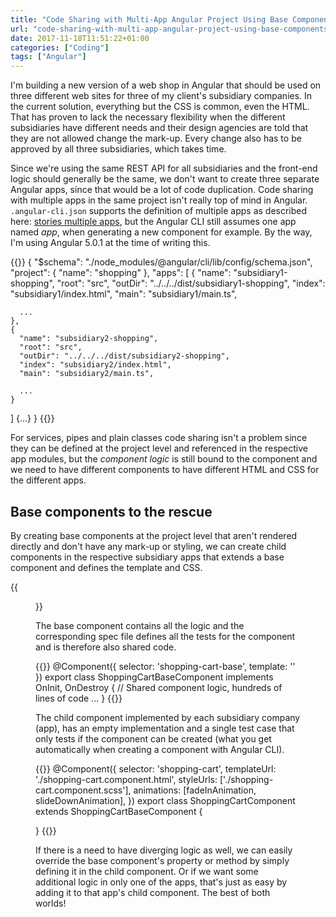 ```yaml
---
title: "Code Sharing with Multi-App Angular Project Using Base Components"
url: "code-sharing-with-multi-app-angular-project-using-base-components"
date: 2017-11-18T11:51:22+01:00
categories: ["Coding"]
tags: ["Angular"]
---
```


I'm building a new version of a web shop in Angular that should be used on three different web sites for three of my client's subsidiary companies. In the current solution, everything but the CSS is common, even the HTML. That has proven to lack the necessary flexibility when the different subsidiaries have different needs and their design agencies are told that they are not allowed change the mark-up. Every change also has to be approved by all three subsidiaries, which takes time.

Since we're using the same REST API for all subsidiaries and the front-end logic should generally be the same, we don't want to create three separate Angular apps, since that would be a lot of code duplication. Code sharing with multiple apps in the same project isn't really top of mind in Angular.  `.angular-cli.json` supports the definition of multiple apps as described here: [stories multiple apps][1], but the Angular CLI still assumes one app named _app_, when generating a new component for example. By the way, I'm using Angular 5.0.1 at the time of writing this.

{{<highlight json>}}
{
  "$schema": "./node_modules/@angular/cli/lib/config/schema.json",
  "project": {
    "name": "shopping"
  },
  "apps": [
    {
      "name": "subsidiary1-shopping",
      "root": "src",
      "outDir": "../../../dist/subsidiary1-shopping",
      "index": "subsidiary1/index.html",
      "main": "subsidiary1/main.ts",
      
      ...
    },
    {
      "name": "subsidiary2-shopping",
      "root": "src",
      "outDir": "../../../dist/subsidiary2-shopping",
      "index": "subsidiary2/index.html",
      "main": "subsidiary2/main.ts",

      ...
    }
  ]
  {...}
}
{{</highlight>}}

For services, pipes and plain classes code sharing isn't a problem since they can be defined at the project level and referenced in the respective app modules, but the _component logic_ is still bound to the component and we need to have different components to have different HTML and CSS for the different apps.

## Base components to the rescue

By creating base components at the project level that aren't rendered directly and don't have any mark-up or styling, we can create child components in the respective subsidiary apps that extends a base component and defines the template and CSS. 

{{<figure src="/images/base-component-angular-project-tree.png" link="/images/base-component-angular-project-tree.png" caption="Angular project tree (simplified)." alt="Angular project tree">}}

The base component contains all the logic and the corresponding spec file defines all the tests for the component and is therefore also shared code.

{{<highlight typescript>}}
@Component({
  selector: 'shopping-cart-base',
  template: ''
})
export class ShoppingCartBaseComponent implements OnInit, OnDestroy {
    // Shared component logic, hundreds of lines of code
    ...
}
{{</highlight>}}

The child component implemented by each subsidiary company (app), has an empty implementation and a single test case that only tests if the component can be created (what you get automatically when creating a component with Angular CLI). 

{{<highlight typescript>}}
@Component({
  selector: 'shopping-cart',
  templateUrl: './shopping-cart.component.html',
  styleUrls: ['./shopping-cart.component.scss'],
  animations: [fadeInAnimation, slideDownAnimation],
})
export class ShoppingCartComponent extends ShoppingCartBaseComponent {
  
}
{{</highlight>}}

If there is a need to have diverging logic as well, we can easily override the base component's property or method by simply defining it in the child component. Or if we want some additional logic in only one of the apps, that's just as easy by adding it to that app's child component. The best of both worlds!

[1]: https://github.com/angular/angular-cli/wiki/stories-multiple-apps
